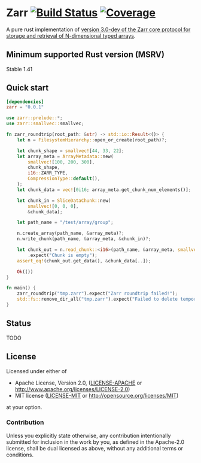 # Zarr [![Build Status](https://travis-ci.org/sci-rs/zarr.svg?branch=main)](https://travis-ci.org/sci-rs/zarr) [![Coverage](https://codecov.io/gh/sci-rs/zarr/branch/main/graph/badge.svg)](https://codecov.io/gh/sci-rs/zarr)

A pure rust implementation of [version 3.0-dev of the Zarr core protocol for storage and retrieval of N-dimensional typed arrays](https://zarr-specs.readthedocs.io/en/core-protocol-v3.0-dev/protocol/core/v3.0.html).

## Minimum supported Rust version (MSRV)

Stable 1.41

## Quick start

```toml
[dependencies]
zarr = "0.0.1"
```

```rust
use zarr::prelude::*;
use zarr::smallvec::smallvec;

fn zarr_roundtrip(root_path: &str) -> std::io::Result<()> {
    let n = FilesystemHierarchy::open_or_create(root_path)?;

    let chunk_shape = smallvec![44, 33, 22];
    let array_meta = ArrayMetadata::new(
        smallvec![100, 200, 300],
        chunk_shape,
        i16::ZARR_TYPE,
        CompressionType::default(),
    );
    let chunk_data = vec![0i16; array_meta.get_chunk_num_elements()];

    let chunk_in = SliceDataChunk::new(
        smallvec![0, 0, 0],
        &chunk_data);

    let path_name = "/test/array/group";

    n.create_array(path_name, &array_meta)?;
    n.write_chunk(path_name, &array_meta, &chunk_in)?;

    let chunk_out = n.read_chunk::<i16>(path_name, &array_meta, smallvec![0, 0, 0])?
        .expect("Chunk is empty");
    assert_eq!(chunk_out.get_data(), &chunk_data[..]);

    Ok(())
}

fn main() {
    zarr_roundtrip("tmp.zarr").expect("Zarr roundtrip failed!");
    std::fs::remove_dir_all("tmp.zarr").expect("Failed to delete temporary zarr hierarchy");
}
```

## Status

TODO

## License

Licensed under either of

- Apache License, Version 2.0, ([LICENSE-APACHE](LICENSE-APACHE) or http://www.apache.org/licenses/LICENSE-2.0)
- MIT license ([LICENSE-MIT](LICENSE-MIT) or http://opensource.org/licenses/MIT)

at your option.

### Contribution

Unless you explicitly state otherwise, any contribution intentionally submitted for inclusion in the work by you, as defined in the Apache-2.0 license, shall be dual licensed as above, without any additional terms or conditions.
